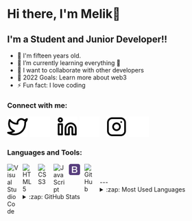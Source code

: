 # Hi there, I'm Melik👋 

## I'm a Student and Junior Developer!!

- 🔭 I'm fifteen years old.
- 🌱 I’m currently learning everything 🤣
- 👯 I want to collaborate with other developers
- 🥅 2022 Goals: Learn more about web3
- ⚡ Fun fact: I love coding

### Connect with me:

[![website](./img/twitter-light.svg)](https://twitter.com/lilmellik#gh-light-mode-only)
[![website](./img/twitter-dark.svg)](https://twitter.com/lilmellik#gh-dark-mode-only)
&nbsp;&nbsp;
[![website](./img/linkedin-light.svg)](https://linkedin.com/in/melik-baykal-a6b748231#gh-light-mode-only)
[![website](./img/linkedin-dark.svg)](https://linkedin.com/in/melik-baykal-a6b748231#gh-dark-mode-only)
&nbsp;&nbsp;
[![website](./img/instagram-light.svg)](https://instagram.com/lilmelikk#gh-light-mode-only)
[![website](./img/instagram-dark.svg)](https://instagram.com/lilmelikk#gh-dark-mode-only)

### Languages and Tools:

<img align="left" alt="Visual Studio Code" width="26px" src="https://upload.wikimedia.org/wikipedia/commons/thumb/5/59/Visual_Studio_Icon_2019.svg/1200px-Visual_Studio_Icon_2019.svg.png" style="padding-right:10px;" />
<img align="left" alt="HTML5" width="26px" src="https://cdn.jsdelivr.net/gh/devicons/devicon/icons/html5/html5-original.svg" style="padding-right:10px;" />
<img align="left" alt="CSS3" width="26px" src="https://cdn.jsdelivr.net/gh/devicons/devicon/icons/css3/css3-original.svg" style="padding-right:10px;" />
<img align="left" alt="JavaScript" width="26px" src="https://cdn.jsdelivr.net/gh/devicons/devicon/icons/javascript/javascript-original.svg" style="padding-right:10px;" />
<img align="left" alt="React" width="26px" src="https://raw.githubusercontent.com/github/explore/80688e429a7d4ef2fca1e82350fe8e3517d3494d/topics/bootstrap/bootstrap.png" style="padding-right:10px;" />
<img align="left" alt="GitHub" width="26px" src="https://user-images.githubusercontent.com/3369400/139447912-e0f43f33-6d9f-45f8-be46-2df5bbc91289.png" style="padding-right:10px;" />


<br />
<br />
---

<details>
  <summary>:zap: Most Used Languages</summary>
  
  <img align="left" alt="codeSTACKr's GitHub Stats" src="https://github-readme-stats.vercel.app/api/top-langs/?username=anuraghazra&layout=compact&theme=radical" />
  
</details>

<details>
  <summary>:zap: GitHub Stats</summary>
  
  <img align="left" alt="codeSTACKr's GitHub Stats" src="https://github-readme-stats.vercel.app/api?username=Melik-B&show_icons=true&hide_border=false&title_color=ff652f&icon_color=FFE400&bg_color=09131B&text_color=ffffff&border_color=0c1a25" />
  
</details>

[twitter]: https://twitter.com/lilmelikk
[instagram]: https://instagram.com/lilmellik
[linkedin]: https://linkedin.com/in/melik-baykal-a6b748231
